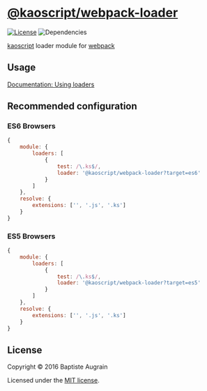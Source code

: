 [@kaoscript/webpack-loader](https://github.com/kaoscript/webpack-loader)
=================================================================

[![License](https://img.shields.io/badge/license-MIT-blue.svg)](./LICENSE)
![Dependencies](https://img.shields.io/david/kaoscript/webpack-loader.svg)

[kaoscript](https://github.com/kaoscript/kaoscript) loader module for [webpack](https://webpack.github.io/)

Usage
-----

[Documentation: Using loaders](http://webpack.github.io/docs/using-loaders.html)

Recommended configuration
-------------------------

### ES6 Browsers

``` javascript
{
	module: {
		loaders: [
			{
				test: /\.ks$/,
				loader: '@kaoscript/webpack-loader?target=es6'
			}
		]
	},
	resolve: {
		extensions: ['', '.js', '.ks']
	}
}
```

### ES5 Browsers

``` javascript
{
	module: {
		loaders: [
			{
				test: /\.ks$/,
				loader: '@kaoscript/webpack-loader?target=es5'
			}
		]
	},
	resolve: {
		extensions: ['', '.js', '.ks']
	}
}
```

License
-------

Copyright &copy; 2016 Baptiste Augrain

Licensed under the [MIT license](http://www.opensource.org/licenses/mit-license.php).